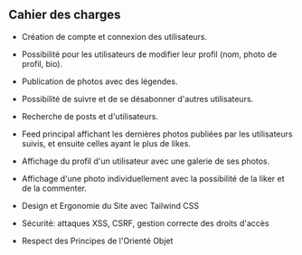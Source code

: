 ## Cahier des charges
- Création de compte et connexion des utilisateurs.
- Possibilité pour les utilisateurs de modifier leur profil (nom, photo de profil, bio).
- Publication de photos avec des légendes.
- Possibilité de suivre et de se désabonner d'autres utilisateurs.
- Recherche de posts et d'utilisateurs.
- Feed principal affichant les dernières photos publiées par les utilisateurs suivis, et ensuite celles ayant le plus de likes.
- Affichage du profil d'un utilisateur avec une galerie de ses photos.
- Affichage d'une photo individuellement avec la possibilité de la liker et de la commenter.

- Design et Ergonomie du Site avec Tailwind CSS
- Sécurité: attaques XSS, CSRF, gestion correcte des droits d'accès
- Respect des Principes de l'Orienté Objet

